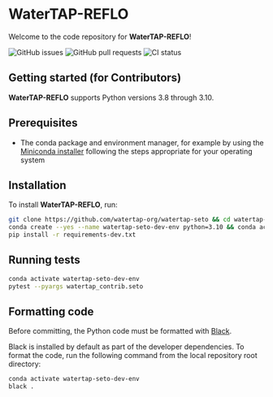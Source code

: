 WaterTAP-REFLO
==============

Welcome to the code repository for **WaterTAP-REFLO**!

![GitHub issues](https://img.shields.io/github/issues/watertap-org/watertap-seto)
![GitHub pull requests](https://img.shields.io/github/issues-pr/watertap-org/watertap-seto)
![CI status](https://img.shields.io/github/workflow/status/watertap-org/watertap-seto/Checks)

Getting started (for Contributors)
----------------------------------

**WaterTAP-REFLO** supports Python versions 3.8 through 3.10.

Prerequisites
-------------

- The conda package and environment manager, for example by using the [Miniconda installer](https://docs.conda.io/en/latest/miniconda.html#miniconda) following the steps appropriate for your operating system

Installation
------------

To install **WaterTAP-REFLO**, run:

```sh
git clone https://github.com/watertap-org/watertap-seto && cd watertap-seto
conda create --yes --name watertap-seto-dev-env python=3.10 && conda activate watertap-seto-dev-env
pip install -r requirements-dev.txt
```

Running tests
-------------

```sh
conda activate watertap-seto-dev-env
pytest --pyargs watertap_contrib.seto
```

Formatting code
---------------

Before committing, the Python code must be formatted with [Black](https://black.readthedocs.io).

Black is installed by default as part of the developer dependencies. To format the code, run the following command from the local repository root directory:

```sh
conda activate watertap-seto-dev-env
black .
```
